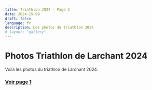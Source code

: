 ```yaml
---
title: Triathlon 2024 - Page 2
date: 2024-15-09
draft: false
language: fr
description: Les photos du triathlon 2024
# layout: "gallery"
---
```

# Photos Triathlon de Larchant 2024
Voilà les photos du triathlon de Larchant 2024.

### [Voir page 1](/photos/triathlon2024-1/)


